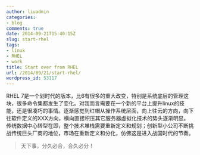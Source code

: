 ```yaml
---
author: liuadmin
categories:
- blog
comments: true
date: 2014-09-21T15:40:15Z
slug: start-rhel
tags:
- linux
- RHEL
- work
title: Start over from RHEL
url: /2014/09/21/start-rhel/
wordpress_id: 53117
---
```


RHEL 7是一个划时代的版本，比6有很多的重大改变，特别是系统底层的管理这块，很多命令集都发生了变化。对我而言需要在一个新的平台上提升linux的技能，还是很凑巧的事情。逐渐感觉到红帽从操作系统层面，向上往云的方向，向下往软件定义的XXX方向，横向直接积压其它服务器虚拟化技术的势头逐渐明显。传统数据中心转型在即，整个技术堆栈需要重新定义和规划；创新型小公司不断挑战传统巨头厂商的地位，市场在重新定义和分化，仿佛这是进入战国时代的节奏。


<blockquote>天下事，分久必合，合久必分！</blockquote>

